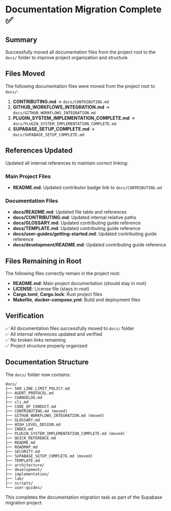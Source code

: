 # Documentation Migration Complete ✅

## Summary

Successfully moved all documentation files from the project root to the `docs/` folder to improve project organization and structure.

## Files Moved

The following documentation files were moved from the project root to `docs/`:

1. **CONTRIBUTING.md** → `docs/CONTRIBUTING.md`
2. **GITHUB_WORKFLOWS_INTEGRATION.md** → `docs/GITHUB_WORKFLOWS_INTEGRATION.md`
3. **PLUGIN_SYSTEM_IMPLEMENTATION_COMPLETE.md** → `docs/PLUGIN_SYSTEM_IMPLEMENTATION_COMPLETE.md`
4. **SUPABASE_SETUP_COMPLETE.md** → `docs/SUPABASE_SETUP_COMPLETE.md`

## References Updated

Updated all internal references to maintain correct linking:

### Main Project Files
- **README.md**: Updated contributor badge link to `docs/CONTRIBUTING.md`

### Documentation Files
- **docs/README.md**: Updated file table and references
- **docs/CONTRIBUTING.md**: Updated internal relative paths
- **docs/GLOSSARY.md**: Updated contributing guide reference
- **docs/TEMPLATE.md**: Updated contributing guide reference
- **docs/user-guides/getting-started.md**: Updated contributing guide reference
- **docs/development/README.md**: Updated contributing guide reference

## Files Remaining in Root

The following files correctly remain in the project root:
- **README.md**: Main project documentation (should stay in root)
- **LICENSE**: License file (stays in root)
- **Cargo.toml**, **Cargo.lock**: Rust project files
- **Makefile**, **docker-compose.yml**: Build and deployment files

## Verification

✅ All documentation files successfully moved to `docs/` folder  
✅ All internal references updated and verified  
✅ No broken links remaining  
✅ Project structure properly organized  

## Documentation Structure

The `docs/` folder now contains:

```
docs/
├── 500_LINE_LIMIT_POLICY.md
├── AGENT_PROTOCOL.md
├── CHANGELOG.md
├── cli.md
├── CODE_OF_CONDUCT.md
├── CONTRIBUTING.md (moved)
├── GITHUB_WORKFLOWS_INTEGRATION.md (moved)
├── GLOSSARY.md
├── HIGH_LEVEL_DESIGN.md
├── INDEX.md
├── PLUGIN_SYSTEM_IMPLEMENTATION_COMPLETE.md (moved)
├── QUICK_REFERENCE.md
├── README.md
├── ROADMAP.md
├── SECURITY.md
├── SUPABASE_SETUP_COMPLETE.md (moved)
├── TEMPLATE.md
├── architecture/
├── development/
├── implementation/
├── lab/
├── scripts/
└── user-guides/
```

This completes the documentation migration task as part of the Supabase migration project.
